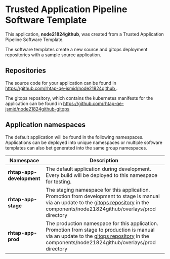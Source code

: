 # Trusted Application Pipeline Software Template

This application, **node21824github**, was created from a Trusted Application Pipeline Software Template.

The software templates create a new source and gitops deployment repositories with a sample source application. 

## Repositories

The source code for your application can be found in [https://github.com/rhtap-qe-jsmid/node21824github ](https://github.com/rhtap-qe-jsmid/node21824github ).
 
The gitops repository, which contains the kubernetes manifests for the application can be found in 
[https://github.com/rhtap-qe-jsmid/node21824github-gitops ](https://github.com/rhtap-qe-jsmid/node21824github-gitops ) 

## Application namespaces 

The default application will be found in the following namespaces. Applications can be deployed into unique namespaces or multiple software templates can also bet generated into the same group namespaces.  

|  Namespace   |  Description   |  
| -------- | -------- |   
| **rhtap-app-development** | The default application during development. Every build will be deployed to this namespace for testing. | 
| **rhtap-app-stage** | The staging namespace for this application. Promotion from development to stage is manual via an update to the [gitops repository](https://github.com/rhtap-qe-jsmid/node21824github-gitops ) in the components/node21824github/overlays/prod directory |  
| **rhtap-app-prod** | The production namespace for this application. Promotion from stage to production is manual via an update to the [gitops repository](https://github.com/rhtap-qe-jsmid/node21824github-gitops ) in the components/node21824github/overlays/prod directory | 